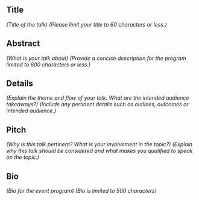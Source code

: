 ## Title
_(Title of the talk)_
_(Please limit your title to 60 characters or less.)_

## Abstract
_(What is your talk about)_
_(Provide a concise description for the program limited to 600 characters or less.)_


## Details
_(Explain the theme and flow of your talk. What are the intended audience takeaways?)_
_(Include any pertinent details such as outlines, outcomes or intended audience.)_


## Pitch
_(Why is this talk pertinent? What is your involvement in the topic?)_
_(Explain why this talk should be considered and what makes you qualified to speak on the topic.)_

## Bio
_(Bio for the event program)_
_(Bio is limited to 500 characters)_